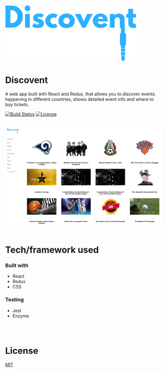 <a href="https://discovent.herokuapp.com"><img src="/src/images/logo.png?raw=true" title="Discovent logo" alt="Discovent logo"></a>

# Discovent
A web app built with React and Redux, that allows you to discover events happening in different countries, shows detailed event info and where to buy tickets.

[![Build Status](https://travis-ci.org/kmartin21/discovent.svg?branch=master)](https://travis-ci.org/kmartin21/discovent)
[![License](http://img.shields.io/:license-mit-blue.svg)](http://badges.mit-license.org)
<br>
<br>

![Discovent screenshot](/src/images/screenshot.png?raw=true)
<br>
<br>

# Tech/framework used
### Built with
* React
* Redux
* CSS

### Testing
* Jest
* Enzyme
<br>
<br>

# License
<a href="https://opensource.org/licenses/mit-license.php">MIT</a>

